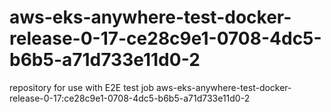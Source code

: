 # aws-eks-anywhere-test-docker-release-0-17-ce28c9e1-0708-4dc5-b6b5-a71d733e11d0-2
repository for use with E2E test job aws-eks-anywhere-test-docker-release-0-17:ce28c9e1-0708-4dc5-b6b5-a71d733e11d0-2
